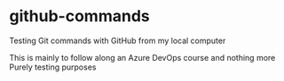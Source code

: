 # github-commands
Testing Git commands with GitHub from my local computer

This is mainly to follow along an Azure DevOps course and nothing more
Purely testing purposes
